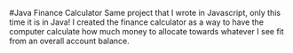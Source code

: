 #Java Finance Calculator
Same project that I wrote in Javascript, only this time it is in Java! I created the finance calculator as a way to have the computer calculate how much money to allocate towards whatever I see fit from an overall account balance.
